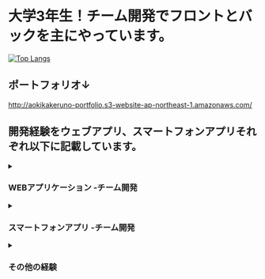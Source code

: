 # 大学3年生！チーム開発でフロントとバックを主にやっています。

[![Top Langs](https://github-readme-stats.vercel.app/api/top-langs/?username={hituzihane}
)](https://github.com/anuraghazra/github-readme-stats)

## ポートフォリオ↓
http://aokikakeruno-portfolio.s3-website-ap-northeast-1.amazonaws.com/

## 開発経験をウェブアプリ、スマートフォンアプリそれぞれ以下に記載しています。

<details><summary><h3>WEBアプリケーション -チーム開発</h3></summary><div>

## タイトル：ＭＯＧＲＡ
概要：　モチベーショングラフを簡単に作成できる「MOGRA」というウェブアプリケーションを作りました。

開発の背景：ハッカソンに参加するためにDjangoとJavaScriptを用いて友人と４人で開発を進めました。私は主にリーダーを務め、フロントとバック、インフラの役割も果たしました。
　このプロダクトは、春休みYahooJapanのHACK Uで提出するために参加するために作成したアプリです。自分がモチベーショングラフを作成する際に、もっと楽に綺麗に見やすく作成できるようになるツールがあればいいと考えたことがこのアイデアを採用した背景にあります。GitHubをはじめ様々なツールを用いて開発に臨んだため、基本オンラインで開発したにもかかわらずテンポよく開発が進みました。
　私以外のメンバーは開発初心者でしたが、毎日のコアタイムを設置し進捗を細かく共有することで、一人で行き詰まってしまうことなく、全員で課題を対処することができ当初予定していた開発目標を1週間という短い期間で作成することが出来ました。
　今回の経験を通して、1人ではできないことも、チームでやるからこそ大きいことや難しいことに取り組めると改めて実感しましたし、チームで開発する”面白さ”そのものを感じれたように思います。今後のチーム開発にもここでの学びを活かしていこうと思います。
 
開発期間：開発期間は2週間

開発人数：4人

開発言語：Django、JS

役割：リーダー、インフラ、バックエンド、フロントエンド

GitHub：https://github.com/Hackathon-kait/mogra

開発秘話：メンバーが私以外開発経験がなかったが、１週間で一人でプログラムを考えて作成するまで成長してくれた

URL:https://mogra.ngrok.app/

※私のノートパソコンを無理やりサーバにしているためかなりの頻度でアクセスできないときがあります。

サンプルユーザ名：sample

サンプルパスワード：efULx/vMyEWU4


## タイトル：Createst

概要：ChatGPTが作成したテストを回答や採点をしてくれるWEBアプリケーション

開発の背景：ハッカソンに参加する際に作成したアプリ。コロナ渦で学生同士の交流が出来ず、先輩から過去問を得ることが出来ないという課題から、入力したテーマをもとに選択式の問題をChatGPTに作成させ管理（生成、回答、採点）するアプリケーション。

開発期間：開発期間は2ヶ月

開発人数：3人

開発言語：Python（Django）

役割：バックエンド、フロントエンド、デザイン

GitHub：https://github.com/Hackathon-Spring-Bteam/Createst

開発秘話：ＭＯＧＲＡを作成したHackathonと時期がかぶってしまったため、めちゃくちゃタスクが多かった。

## タイトル：LIFE

概要：バーコードを用いて本の管理を行うウェブアプリケーション。

開発の背景：ハッカソンに参加する際に作成したアプリ。何巻も続く漫画などの本をコレクションする際、どの巻を持っているのか忘れてしまうなどの課題から、本のバーコードを読み取らせるだけでGoogleBooksAPIをもちいて情報を引っ張てきて記録管理ができるアプリケーションを作成した。

開発期間：開発期間は2ヶ月

開発人数：5人

開発言語：Python（Django）

役割：バックエンド

GitHub：https://github.com/Hackathon-b-team/b-team

開発秘話：Googleでログインの機能を実装しようとしたが、審査が厳しすぎて余裕で間に合わなかった。

## タイトル：MOSS chat

概要：エンジニアを意識したチャット系ウェブアプリケーション

開発の背景：ハッカソンに参加する際に作成したアプリ。掲示板ではフランクすぎるが、他サービスではエラー解決が主な内容となっており、ITエンジニア同士のオンラインでの気軽な情報交換などの交流がない。掲示板のように気軽に話題を提供し合える場所があることで、交流するまでのハードルを下げてかつITエンジニア同士のマッチングを図る。

開発期間：開発期間は2ヶ月

開発人数：6人

開発言語：Python（Flask）

役割：バックエンド

GitHub：https://github.com/HackathonGteam/gteam

開発秘話：ハッカソン中にPCがぶっ壊れて、2週間私がタスクをこなせなかった。


</div></details>
<details><summary><h3>スマートフォンアプリ -チーム開発</h3></summary>

## タイトル：cotabi
概要：　旅の行き先を現在地、予算、時間を基に提案してくれるスマホアプリ

開発の背景：ハッカソンに参加する際に作成したアプリ。従来小旅行をしようにも行先を決め事前にリサーチを行い計画を立てたりするなど、旅行の規模の大小にかかわらず手間がかかっていた。その課題を解決しようと、GoogleMapsAPI、YOLP、ChatGPTのAPIを用いて、ユーザに指定された条件（旅のテーマ、予算、使える時間）をもとに行先を提案してくるスマホアプリを作成した。
開発期間：開発期間は3週間

開発人数：6人

開発言語：JAVA(Spring Boot),JavaScript（React native）

役割：リーダー、バックエンド、フロントエンド

GitHub：https://github.com/Hack-U-Nagoya-KAIT/cotabi

開発秘話：オフラインの発表会で、新幹線代を預けたメンバーが寝坊してしまった。

## タイトル：SOMETAROKA（開発中）

概要：地方の垣根を越えて方言を体験できる次世代翻訳SNSアプリ

開発の背景：自分が大学リーダー兼PMOを務める4大学（法政大学、はこだて未来大学、京都橘大学、神奈川工科大学）が合同で3つのスマートフォンのアプリの作成を行うミライケータイプロジェクト2023で作成しているアプリケーション。翻訳とSNSのチャット機能を組み合わせて誰でもどこでも方言による会話を可能にする。
方言話者と非方言話者を方言で繋ぐSNSアプリ

開発期間：開発期間は1年（完成予定2024/03）

開発人数：１０（プロジェクト全体で４０人前後）

開発言語：Python（Django）、JavaScript（React native）

役割：バックエンド,PMO,テックリード、インフラ

GitHub：https://github.com/sometaroka

開発秘話：プロジェクト全体のリーダーがオフライン合宿の直前にとんだ。

</div></details>
<details><summary><h3>その他の経験</h3></summary>

#### 勉強会 : 大学内でKAITpiaという2023年度現在180人が所属している学生支援のボランティア団体のマネージャーをしており、その活動の一環で情報学部の相談者の対応を行っている。

#### 勉強会 : ソフトウェア工房という４０人弱が所属している工房の工房長をしており、今年度の前期は所属している1年生を対象に毎週ワークショップを主催した。

#### ハッカソン

・RareTECHが主催するスクール内ハッカソンに3度参加

・YahooJapan！が主催するHackUに２度のオフライン参加

・MITが主催するMIT「MIT App Inventor」を用いるハッカソンに計3チームの参加

#### サークル運営 : 2023年度の前期の間、AniRingという「学生生活を彩るとともに、出会った人たちとの縁を大切にする」をモットーに活動を行う大学非公認のイベント団体を運営していた。（活動内容はボードゲーム会や飲み会、BBQなどの主催）

#### リーダー : 公立はこだて未来大学、神奈川工科大学、法政大学、京都橘大学の4大学が連携し、未来の通説を創り出す「ミライ性」のあるサービスの企画・開発を行う「ミライケータイプロジェクト（PBL）」で大学リーダー兼PMO

</div></details>
<!--
**hitugihane/hitugihane** is a ✨ _special_ ✨ repository because its `README.md` (this file) appears on your GitHub profile.

Here are some ideas to get you started:

- 🔭 I’m currently working on ...
- 🌱 I’m currently learning ...
- 👯 I’m looking to collaborate on ...
- 🤔 I’m looking for help with ...
- 💬 Ask me about ...
- 📫 How to reach me: ...
- 😄 Pronouns: ...
- ⚡ Fun fact: ...
-->
